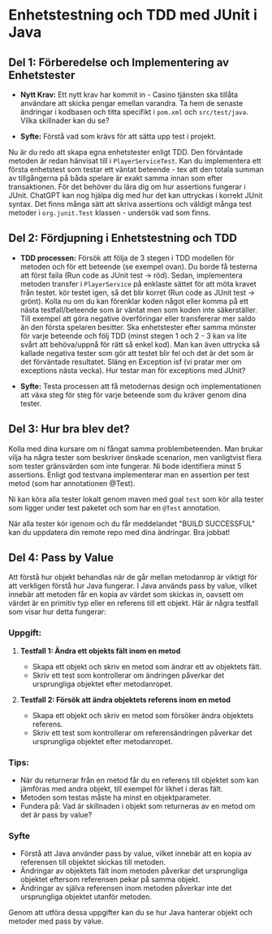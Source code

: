 # **Enhetstestning och TDD med JUnit i Java**

## **Del 1: Förberedelse och Implementering av Enhetstester**

- **Nytt Krav:** Ett nytt krav har kommit in - Casino tjänsten ska tillåta användare att skicka pengar emellan varandra. Ta hem de senaste ändringar i kodbasen och titta specifikt i `pom.xml` och `src/test/java`. Vilka skillnader kan du se?

- **Syfte:** Förstå vad som krävs för att sätta upp test i projekt.

Nu är du redo att skapa egna enhetstester enligt TDD. Den förväntade metoden är redan hänvisat till i `PlayerServiceTest`. Kan du implementera ett första enhetstest som testar ett väntat beteende - tex att den totala summan av tillgångerna på båda spelare är exakt samma innan som efter transaktionen. För det behöver du lära dig om hur assertions fungerar i JUnit. ChatGPT kan nog hjälpa dig med hur det kan uttryckas i korrekt JUnit syntax. Det finns många sätt att skriva assertions och väldigt många test metoder i `org.junit.Test` klassen - undersök vad som finns.

## **Del 2: Fördjupning i Enhetstestning och TDD**

- **TDD processen:** Försök att följa de 3 stegen i TDD modellen för metoden och för ett beteende (se exempel ovan). Du borde få testerna att först faila (Run code as JUnit test -> röd). Sedan, implementera metoden transfer i `PlayerService` på enklaste sättet för att möta kravet från testet. kör testet igen, så det blir korret  (Run code as JUnit test -> grönt). Kolla nu om du kan förenklar koden något eller komma på ett nästa testfall/beteende som är väntat men som koden inte säkerställer. Till exempel att göra negative överföringar eller transfererar mer saldo än den första spelaren besitter. Ska enhetstester efter samma mönster för varje beteende och följ TDD (minst stegen 1 och 2 - 3 kan va lite svårt att behöva/uppnå för rätt så enkel kod). Man kan även uttrycka så kallade negativa tester som gör att testet blir fel och det är det som är det förväntade resultatet. Släng en Exception isf (vi pratar mer om exceptions nästa vecka). Hur testar man för exceptions med JUnit?

- **Syfte:** Testa processen att få metodernas design och implementationen att växa steg för steg för varje beteende som du kräver genom dina tester.

## **Del 3: Hur bra blev det?**

Kolla med dina kursare om ni fångat samma problembeteenden. Man brukar vilja ha några tester som beskriver önskade scenarion, men vanligtvist flera som tester gränsvärden som inte fungerar. Ni bode identifiera minst 5 assertions. Enligt god testvana implementerar man en assertion per test metod (som har annotationen @Test).

Ni kan köra alla tester lokalt genom maven med goal `test` som kör alla tester som ligger under test paketet och som har en `@Test` annotation.

När alla tester kör igenom och du får meddelandet "BUILD SUCCESSFUL" kan du uppdatera din remote repo med dina ändringar. Bra jobbat!

## **Del 4: Pass by Value**

Att förstå hur objekt behandlas när de går mellan metodanrop är viktigt för att verkligen förstå hur Java fungerar. I Java används pass by value, vilket innebär att metoden får en kopia av värdet som skickas in, oavsett om värdet är en primitiv typ eller en referens till ett objekt. Här är några testfall som visar hur detta fungerar:

### Uppgift:

1. **Testfall 1: Ändra ett objekts fält inom en metod**
    - Skapa ett objekt och skriv en metod som ändrar ett av objektets fält.
    - Skriv ett test som kontrollerar om ändringen påverkar det ursprungliga objektet efter metodanropet.

2. **Testfall 2: Försök att ändra objektets referens inom en metod**
    - Skapa ett objekt och skriv en metod som försöker ändra objektets referens.
    - Skriv ett test som kontrollerar om referensändringen påverkar det ursprungliga objektet efter metodanropet.

### Tips:
- När du returnerar från en metod får du en referens till objektet som kan jämföras med andra objekt, till exempel för likhet i deras fält.
- Metoden som testas måste ha minst en objektparameter.
- Fundera på: Vad är skillnaden i objekt som returneras av en metod om det är pass by value?

### Syfte
- Förstå att Java använder pass by value, vilket innebär att en kopia av referensen till objektet skickas till metoden.
- Ändringar av objektets fält inom metoden påverkar det ursprungliga objektet eftersom referensen pekar på samma objekt.
- Ändringar av själva referensen inom metoden påverkar inte det ursprungliga objektet utanför metoden.

Genom att utföra dessa uppgifter kan du se hur Java hanterar objekt och metoder med pass by value.
